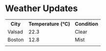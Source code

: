 # Weather Updates

<!-- WEATHER-UPDATE-START -->
<table><tr><th>City</th><th>Temperature (°C)</th><th>Condition</th></tr><tr><td>Valsad</td><td>22.3</td><td>Clear</td></tr><tr><td>Boston</td><td>12.8</td><td>Mist</td></tr><tr><td></td><td></td><td></td></tr></table>
<!-- WEATHER-UPDATE-END -->
